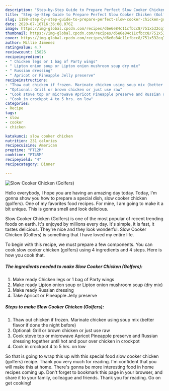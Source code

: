 ```yaml
---
description: "Step-by-Step Guide to Prepare Perfect Slow Cooker Chicken (Golfers)"
title: "Step-by-Step Guide to Prepare Perfect Slow Cooker Chicken (Golfers)"
slug: 1198-step-by-step-guide-to-prepare-perfect-slow-cooker-chicken-golfers
date: 2020-07-16T16:36:08.076Z
image: https://img-global.cpcdn.com/recipes/d6e6e84c11cfbcc8/751x532cq70/slow-cooker-chicken-golfers-recipe-main-photo.jpg
thumbnail: https://img-global.cpcdn.com/recipes/d6e6e84c11cfbcc8/751x532cq70/slow-cooker-chicken-golfers-recipe-main-photo.jpg
cover: https://img-global.cpcdn.com/recipes/d6e6e84c11cfbcc8/751x532cq70/slow-cooker-chicken-golfers-recipe-main-photo.jpg
author: Millie Jimenez
ratingvalue: 4.7
reviewcount: 15826
recipeingredient:
- " Chicken legs or 1 bag of Party wings"
- " Lipton onion soup or Lipton onion mushroom soup dry mix"
- " Russian dressing"
- " Apricot or Pineapple Jelly preserve"
recipeinstructions:
- "Thaw out chicken if frozen. Marinate chicken using soup mix (better flavor if done the night before)"
- "Optional: Grill or brown chicken or just use raw"
- "Cook stove top or microwave Apricot Pineapple preserve and Russian dressing together until hot and pour over chicken in crockpot"
- "Cook in crockpot 4 to 5 hrs. on low"
categories:
- Recipe
tags:
- slow
- cooker
- chicken

katakunci: slow cooker chicken 
nutrition: 231 calories
recipecuisine: American
preptime: "PT12M"
cooktime: "PT45M"
recipeyield: "4"
recipecategory: Dinner

---
```



![Slow Cooker Chicken (Golfers)](https://img-global.cpcdn.com/recipes/d6e6e84c11cfbcc8/751x532cq70/slow-cooker-chicken-golfers-recipe-main-photo.jpg)

Hello everybody, I hope you are having an amazing day today. Today, I'm gonna show you how to prepare a special dish, slow cooker chicken (golfers). One of my favorites food recipes. For mine, I am going to make it a bit unique. This is gonna smell and look delicious.



Slow Cooker Chicken (Golfers) is one of the most popular of recent trending foods on earth. It's enjoyed by millions every day. It's simple, it is fast, it tastes delicious. They're nice and they look wonderful. Slow Cooker Chicken (Golfers) is something that I have loved my entire life.


To begin with this recipe, we must prepare a few components. You can cook slow cooker chicken (golfers) using 4 ingredients and 4 steps. Here is how you cook that.

<!--inarticleads1-->

##### The ingredients needed to make Slow Cooker Chicken (Golfers):

1. Make ready  Chicken legs or 1 bag of Party wings
1. Make ready  Lipton onion soup or Lipton onion mushroom soup (dry mix)
1. Make ready  Russian dressing
1. Take  Apricot or Pineapple Jelly preserve




<!--inarticleads2-->

##### Steps to make Slow Cooker Chicken (Golfers):

1. Thaw out chicken if frozen. Marinate chicken using soup mix (better flavor if done the night before)
1. Optional: Grill or brown chicken or just use raw
1. Cook stove top or microwave Apricot Pineapple preserve and Russian dressing together until hot and pour over chicken in crockpot
1. Cook in crockpot 4 to 5 hrs. on low




So that is going to wrap this up with this special food slow cooker chicken (golfers) recipe. Thank you very much for reading. I'm confident that you will make this at home. There's gonna be more interesting food in home recipes coming up. Don't forget to bookmark this page in your browser, and share it to your family, colleague and friends. Thank you for reading. Go on get cooking!
